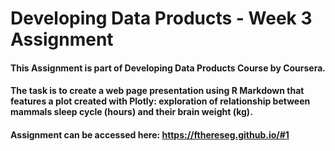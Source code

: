 # Developing Data Products - Week 3 Assignment

#### This Assignment is part of Developing Data Products Course by Coursera.

#### The task is to create a web page presentation using R Markdown that features a plot created with Plotly: exploration of relationship between mammals sleep cycle (hours) and their brain weight (kg). 

#### Assignment can be accessed here: https://fthereseg.github.io/#1
